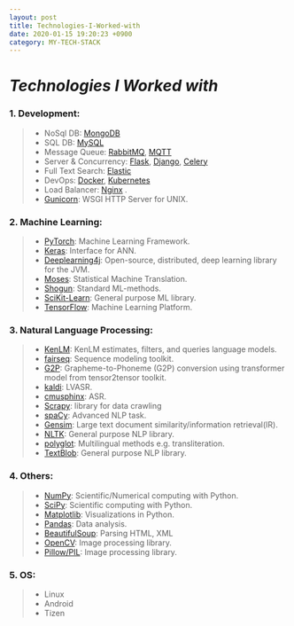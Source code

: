 ```yaml
---
layout: post
title: Technologies-I-Worked-with
date: 2020-01-15 19:20:23 +0900
category: MY-TECH-STACK
---
```


# _Technologies I Worked with_
### 1. Development:
> * NoSql DB:  [MongoDB](https://www.mongodb.com/)
> * SQL DB: [MySQL](https://www.mysql.com/)
> * Message Queue: [RabbitMQ](https://www.rabbitmq.com/), [MQTT](https://mqtt.org/)
> * Server & Concurrency:  [Flask](https://flask.palletsprojects.com/), [Django](https://www.djangoproject.com/), [Celery](https://docs.celeryproject.org/)
> * Full Text Search: [Elastic](https://www.elastic.co)
> * DevOps: [Docker](https://www.docker.com/), [Kubernetes](https://kubernetes.io/)
> * Load Balancer: [Nginx](https://www.nginx.com/) .
> * [Gunicorn](https://gunicorn.org/): WSGI HTTP Server for UNIX.

### 2. **Machine Learning**: 
> * [PyTorch](https://pytorch.org/): Machine Learning Framework.
> * [Keras](https://keras.io/): Interface for ANN.
> * [Deeplearning4j](https://deeplearning4j.org/): Open-source, distributed, deep learning library for the JVM.
> * [Moses](http://www.statmt.org/moses/): Statistical Machine Translation.
> * [Shogun](https://www.shogun-toolbox.org/): Standard ML-methods.
> * [SciKit-Learn](https://scikit-learn.org/stable/): General purpose ML library.
> * [TensorFlow](https://www.tensorflow.org/): Machine Learning Platform.
> 
### 3. Natural Language Processing: 
> * [KenLM](https://github.com/kpu/kenlm): KenLM estimates, filters, and queries language models.
> * [fairseq](https://github.com/pytorch/fairseq): Sequence modeling toolkit.
> * [G2P](https://github.com/cmusphinx/g2p-seq2seq):  Grapheme-to-Phoneme (G2P) conversion using transformer model from tensor2tensor toolkit.
> * [kaldi](http://kaldi-asr.org/): LVASR.
> * [cmusphinx](https://cmusphinx.github.io/): ASR.
> * [Scrapy](https://scrapy.org/): library for data crawling
> * [spaCy](https://spacy.io/): Advanced NLP task.
> * [Gensim](https://pypi.org/project/gensim/): Large text document similarity/information retrieval(IR).
> * [NLTK](https://www.nltk.org/): General purpose NLP library.
> * [polyglot](https://pypi.org/project/polyglot/): Multilingual methods e.g. transliteration.
> * [TextBlob](https://pypi.org/project/textblob/): General purpose NLP library.

### 4. Others:
> * [NumPy](https://numpy.org/): Scientific/Numerical computing with Python.
> * [SciPy](https://www.scipy.org/): Scientific computing with Python.
> * [Matplotlib](https://matplotlib.org/): Visualizations in Python.
> * [Pandas](https://pandas.pydata.org/): Data analysis.
> * [BeautifulSoup](https://pypi.org/project/beautifulsoup4/): Parsing HTML, XML 
> * [OpenCV](https://pypi.org/project/opencv-python/): Image processing library.
> * [Pillow/PIL](https://pypi.org/project/Pillow/): Image processing library.

### 5. OS:
> * Linux
> * Android
> * Tizen



